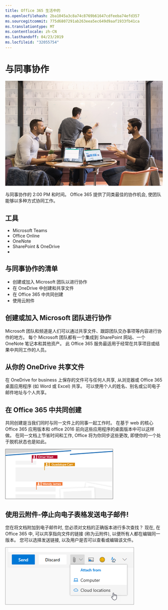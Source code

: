 ```yaml
---
title: Office 365 生活中的
ms.openlocfilehash: 2ba1045a3c8a74c8769b61647cdfeeba74efd357
ms.sourcegitcommit: 775d6807291ab263eea5ec649d9aaf1933fb41ca
ms.translationtype: MT
ms.contentlocale: zh-CN
ms.lasthandoff: 04/23/2019
ms.locfileid: "32055754"
---
```

# <a name="collaborating-with-colleagues"></a>与同事协作

![上下班](media/ditl_collab.png)

与同事协作的 2:00 PM 和时间。 Office 365 提供了同类最佳的协作机会, 使团队能够以多种方式协同工作。 

## <a name="tools"></a>工具
- Microsoft Teams
- Office Online
- OneNote
- SharePoint & OneDrive
- 
## <a name="checklist-for-collaborating-with-colleagues"></a>与同事协作的清单
- 创建或加入 Microsoft 团队以进行协作
- 在 OneDrive 中创建和共享文件 
- 在 Office 365 中共同创建 
- 使用云附件

## <a name="create-or-join-a-microsoft-team-for-collaboration"></a>创建或加入 Microsoft 团队进行协作

Microsoft 团队和频道是人们可以通过共享文件、跟踪团队交办事项等内容进行协作的地方。 每个 Microsoft 团队都有一个集成到 SharePoint 网站、一个 OneNote 笔记本和其他资产。 此 Office 365 服务最适用于经常在共享项目或结果中共同工作的人员。 

## <a name="share-files-from-your-onedrive"></a>从你的 OneDrive 共享文件
在 OneDrive for business 上保存的文件可与任何人共享, 从浏览器或 Office 365 桌面应用程序 (如 Word 或 Excel) 共享。 可以使用个人的姓名、别名或公司电子邮件地址与个人共享。 

## <a name="co-create-in-office-365"></a>在 Office 365 中共同创建
共同创建是当我们同时与同一文件上的同事一起工作时。 在基于 web 的核心 Office 365 应用版本和 office 2016 前向这些应用程序的桌面版本中可以这样做。  在同一文档上节省时间和工作, Office 将为你同步这些更改, 即使你的一个处于脱机状态也是如此。 

![Word 中的共同作者](media/ditl_coauth.png)

## <a name="use-cloud-attachments---stop-emailing-that-spreadsheet"></a>使用云附件-停止向电子表格发送电子邮件!
您在将文档附加到电子邮件时, 您必须对文档的正确版本进行多次查找？ 现在, 在 Office 365 中, 可以共享指向文件的链接 (称为云附件), 以便所有人都在编辑同一版本。  您可以选择发送链接, 以及用户是否可以查看或编辑该文件。 

![云附件](media/ditl_cloudattach.png)


